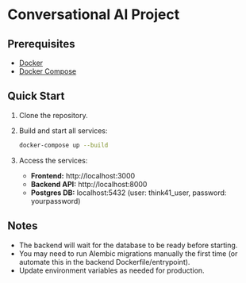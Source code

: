 # Conversational AI Project

## Prerequisites

- [Docker](https://www.docker.com/get-started)
- [Docker Compose](https://docs.docker.com/compose/)

## Quick Start

1. Clone the repository.
2. Build and start all services:

   ```bash
   docker-compose up --build
   ```

3. Access the services:
   - **Frontend:** http://localhost:3000
   - **Backend API:** http://localhost:8000
   - **Postgres DB:** localhost:5432 (user: think41_user, password: yourpassword)

## Notes

- The backend will wait for the database to be ready before starting.
- You may need to run Alembic migrations manually the first time (or automate this in the backend Dockerfile/entrypoint).
- Update environment variables as needed for production.
